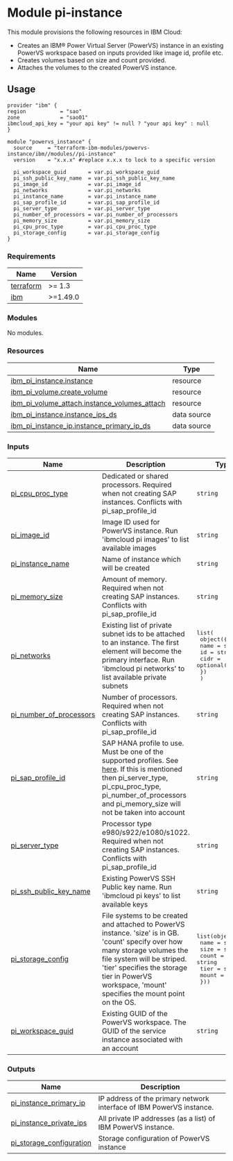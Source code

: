 # Module pi-instance

This module provisions the following resources in IBM Cloud:

- Creates an IBM® Power Virtual Server (PowerVS) instance in an existing PowerVS workspace based on inputs provided like image id, profile etc.
- Creates volumes based on size and count provided.
- Attaches the volumes to the created PowerVS instance.

## Usage
```hcl
provider "ibm" {
region           = "sao"
zone             = "sao01"
ibmcloud_api_key = "your api key" != null ? "your api key" : null
}

module "powervs_instance" {
  source     = "terraform-ibm-modules/powervs-instance/ibm//modules//pi-instance"
  version    = "x.x.x" #replace x.x.x to lock to a specific version

  pi_workspace_guid       = var.pi_workspace_guid
  pi_ssh_public_key_name  = var.pi_ssh_public_key_name
  pi_image_id             = var.pi_image_id
  pi_networks             = var.pi_networks
  pi_instance_name        = var.pi_instance_name
  pi_sap_profile_id       = var.pi_sap_profile_id
  pi_server_type          = var.pi_server_type
  pi_number_of_processors = var.pi_number_of_processors
  pi_memory_size          = var.pi_memory_size
  pi_cpu_proc_type        = var.pi_cpu_proc_type
  pi_storage_config       = var.pi_storage_config
}
```

<!-- BEGINNING OF PRE-COMMIT-TERRAFORM DOCS HOOK -->
### Requirements

| Name | Version |
|------|---------|
| <a name="requirement_terraform"></a> [terraform](#requirement\_terraform) | >= 1.3 |
| <a name="requirement_ibm"></a> [ibm](#requirement\_ibm) | >=1.49.0 |

### Modules

No modules.

### Resources

| Name | Type |
|------|------|
| [ibm_pi_instance.instance](https://registry.terraform.io/providers/IBM-Cloud/ibm/latest/docs/resources/pi_instance) | resource |
| [ibm_pi_volume.create_volume](https://registry.terraform.io/providers/IBM-Cloud/ibm/latest/docs/resources/pi_volume) | resource |
| [ibm_pi_volume_attach.instance_volumes_attach](https://registry.terraform.io/providers/IBM-Cloud/ibm/latest/docs/resources/pi_volume_attach) | resource |
| [ibm_pi_instance.instance_ips_ds](https://registry.terraform.io/providers/IBM-Cloud/ibm/latest/docs/data-sources/pi_instance) | data source |
| [ibm_pi_instance_ip.instance_primary_ip_ds](https://registry.terraform.io/providers/IBM-Cloud/ibm/latest/docs/data-sources/pi_instance_ip) | data source |

### Inputs

| Name | Description | Type | Default | Required |
|------|-------------|------|---------|:--------:|
| <a name="input_pi_cpu_proc_type"></a> [pi\_cpu\_proc\_type](#input\_pi\_cpu\_proc\_type) | Dedicated or shared processors. Required when not creating SAP instances. Conflicts with pi\_sap\_profile\_id | `string` | `null` | no |
| <a name="input_pi_image_id"></a> [pi\_image\_id](#input\_pi\_image\_id) | Image ID used for PowerVS instance. Run 'ibmcloud pi images' to list available images | `string` | n/a | yes |
| <a name="input_pi_instance_name"></a> [pi\_instance\_name](#input\_pi\_instance\_name) | Name of instance which will be created | `string` | n/a | yes |
| <a name="input_pi_memory_size"></a> [pi\_memory\_size](#input\_pi\_memory\_size) | Amount of memory. Required when not creating SAP instances. Conflicts with pi\_sap\_profile\_id | `string` | `null` | no |
| <a name="input_pi_networks"></a> [pi\_networks](#input\_pi\_networks) | Existing list of private subnet ids to be attached to an instance. The first element will become the primary interface. Run 'ibmcloud pi networks' to list available private subnets | <pre>list(<br>    object({<br>      name = string<br>      id   = string<br>      cidr = optional(string)<br>    })<br>  )</pre> | n/a | yes |
| <a name="input_pi_number_of_processors"></a> [pi\_number\_of\_processors](#input\_pi\_number\_of\_processors) | Number of processors. Required when not creating SAP instances. Conflicts with pi\_sap\_profile\_id | `string` | `null` | no |
| <a name="input_pi_sap_profile_id"></a> [pi\_sap\_profile\_id](#input\_pi\_sap\_profile\_id) | SAP HANA profile to use. Must be one of the supported profiles. See [here](https://cloud.ibm.com/docs/sap?topic=sap-hana-iaas-offerings-profiles-power-vs). If this is mentioned then pi\_server\_type, pi\_cpu\_proc\_type, pi\_number\_of\_processors and pi\_memory\_size will not be taken into account | `string` | `"ush1-4x128"` | no |
| <a name="input_pi_server_type"></a> [pi\_server\_type](#input\_pi\_server\_type) | Processor type e980/s922/e1080/s1022. Required when not creating SAP instances. Conflicts with pi\_sap\_profile\_id | `string` | `null` | no |
| <a name="input_pi_ssh_public_key_name"></a> [pi\_ssh\_public\_key\_name](#input\_pi\_ssh\_public\_key\_name) | Existing PowerVS SSH Public key name. Run 'ibmcloud pi keys' to list available keys | `string` | n/a | yes |
| <a name="input_pi_storage_config"></a> [pi\_storage\_config](#input\_pi\_storage\_config) | File systems to be created and attached to PowerVS instance. 'size' is in GB. 'count' specify over how many storage volumes the file system will be striped. 'tier' specifies the storage tier in PowerVS workspace, 'mount' specifies the mount point on the OS. | <pre>list(object({<br>    name  = string<br>    size  = string<br>    count = string<br>    tier  = string<br>    mount = string<br>  }))</pre> | n/a | yes |
| <a name="input_pi_workspace_guid"></a> [pi\_workspace\_guid](#input\_pi\_workspace\_guid) | Existing GUID of the PowerVS workspace. The GUID of the service instance associated with an account | `string` | n/a | yes |

### Outputs

| Name | Description |
|------|-------------|
| <a name="output_pi_instance_primary_ip"></a> [pi\_instance\_primary\_ip](#output\_pi\_instance\_primary\_ip) | IP address of the primary network interface of IBM PowerVS instance. |
| <a name="output_pi_instance_private_ips"></a> [pi\_instance\_private\_ips](#output\_pi\_instance\_private\_ips) | All private IP addresses (as a list) of IBM PowerVS instance. |
| <a name="output_pi_storage_configuration"></a> [pi\_storage\_configuration](#output\_pi\_storage\_configuration) | Storage configuration of PowerVS instance |
<!-- END OF PRE-COMMIT-TERRAFORM DOCS HOOK -->
